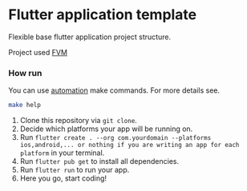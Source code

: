 # Flutter application template

Flexible base flutter application project structure.

Project used [FVM](https://fvm.app/docs/getting_started/overview)


### How run

You can use [automation](Makefile) make commands. 
For more details see.

```bash
make help
```

1. Clone this repository via `git clone`.
2. Decide which platforms your app will be running on.
3. Run `flutter create . --org com.yourdomain --platforms ios,android,... or nothing if you are writing an app for each platform` in your terminal.
4. Run `flutter pub get` to install all dependencies.
5. Run `flutter run` to run your app.
6. Here you go, start coding!
